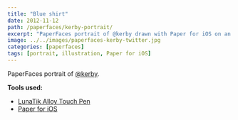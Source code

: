 ```yaml
---
title: "Blue shirt"
date: 2012-11-12
path: /paperfaces/kerby-portrait/
excerpt: "PaperFaces portrait of @kerby drawn with Paper for iOS on an iPad."
image: ../../images/paperfaces-kerby-twitter.jpg
categories: [paperfaces]
tags: [portrait, illustration, Paper for iOS]
---
```


PaperFaces portrait of [@kerby](https://twitter.com/kerby).

**Tools used:**

- [LunaTik Alloy Touch Pen](https://www.amazon.com/gp/product/B00821TR7G/ref=as_li_ss_tl?ie=UTF8&tag=mademist-20&linkCode=as2&camp=1789&creative=390957&creativeASIN=B00821TR7G)
- [Paper for iOS](https://paper.bywetransfer.com/)
